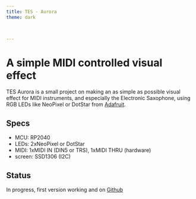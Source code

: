 ```yaml
---
title: TES - Aurora
theme: dark
   


---
```

# A simple MIDI controlled visual effect

TES Aurora is a small project on making an as simple as possible visual effect for MIDI instruments, and especially the Electronic Saxophone, using RGB LEDs like NeoPixel or DotStar from [Adafruit](https://www.adafruit.com/).

## Specs

 - MCU: RP2040
 - LEDs: 2xNeoPixel or DotStar
 - MIDI: 1xMIDI IN (DIN5 or TRS), 1xMIDI THRU (hardware)
 - screen: SSD1306 (I2C)

## Status
In progress, first version working and on [Github](https://github.com/tomcombriat/TES_Aurora)


